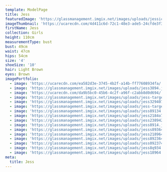 ```yaml
---
template: ModelPage
title: Jess
featuredImage: 'https://glassmanagement.imgix.net/images/uploads/jessica-taylor_021.jpg'
imageThumbnail: 'https://ucarecdn.com/4d411c6d-72c1-48e3-ade5-24cfde3f35f7/'
firstName: Jess
collection: Girls
height: 110cm
measurementType: bust
bust: 49cm
waist: 47cm
hips: 54cm
size: '4'
shoeSize: '10'
hair: Light Brown
eyes: Brown
imagePortfolio:
  - image: 'https://ucarecdn.com/ea582d3e-3745-4b2f-a14b-ff77608934fa/'
  - image: 'https://glassmanagement.imgix.net/images/uploads/jess3894.jpg'
  - image: 'https://ucarecdn.com/da9b5bc0-45b6-4c2f-a96f-c2abb8d0d694/'
  - image: 'https://glassmanagement.imgix.net/images/uploads/jess-target-3.jpg'
  - image: 'https://glassmanagement.imgix.net/images/uploads/jess329407.jpg'
  - image: 'https://glassmanagement.imgix.net/images/uploads/jess-target-.jpg'
  - image: 'https://glassmanagement.imgix.net/images/uploads/jess89134.jpg'
  - image: 'https://glassmanagement.imgix.net/images/uploads/jess2184o7.jpg'
  - image: 'https://glassmanagement.imgix.net/images/uploads/jess238942.jpg'
  - image: 'https://glassmanagement.imgix.net/images/uploads/jess8914.jpg'
  - image: 'https://glassmanagement.imgix.net/images/uploads/jesss89364.jpg'
  - image: 'https://glassmanagement.imgix.net/images/uploads/jess218964234.jpg'
  - image: 'https://glassmanagement.imgix.net/images/uploads/jess892364.jpg'
  - image: 'https://glassmanagement.imgix.net/images/uploads/jess092374.jpg'
  - image: 'https://glassmanagement.imgix.net/images/uploads/jess8q934.jpg'
  - image: 'https://glassmanagement.imgix.net/images/uploads/jess18964.jpg'
meta:
  title: Jess
---
```


